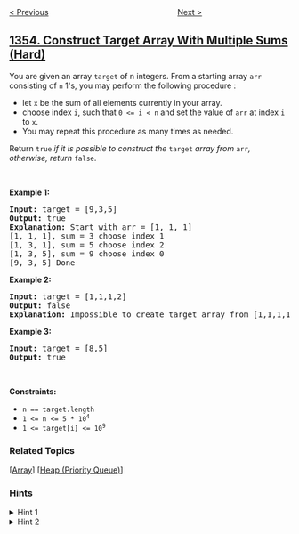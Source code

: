 <!--|This file generated by command(leetcode description); DO NOT EDIT.    |-->
<!--+----------------------------------------------------------------------+-->
<!--|@author    awesee <openset.wang@gmail.com>                           |-->
<!--|@link      https://github.com/awesee                                 |-->
<!--|@home      https://github.com/awesee/leetcode                        |-->
<!--+----------------------------------------------------------------------+-->

[< Previous](../maximum-number-of-events-that-can-be-attended "Maximum Number of Events That Can Be Attended")
　　　　　　　　　　　　　　　　
[Next >](../activity-participants "Activity Participants")

## [1354. Construct Target Array With Multiple Sums (Hard)](https://leetcode.com/problems/construct-target-array-with-multiple-sums "多次求和构造目标数组")

<p>You are given an array <code>target</code> of n integers. From a starting array <code>arr</code> consisting of <code>n</code> 1&#39;s, you may perform the following procedure :</p>

<ul>
	<li>let <code>x</code> be the sum of all elements currently in your array.</li>
	<li>choose index <code>i</code>, such that <code>0 &lt;= i &lt; n</code> and set the value of <code>arr</code> at index <code>i</code> to <code>x</code>.</li>
	<li>You may repeat this procedure as many times as needed.</li>
</ul>

<p>Return <code>true</code> <em>if it is possible to construct the</em> <code>target</code> <em>array from</em> <code>arr</code><em>, otherwise, return</em> <code>false</code>.</p>

<p>&nbsp;</p>
<p><strong>Example 1:</strong></p>

<pre>
<strong>Input:</strong> target = [9,3,5]
<strong>Output:</strong> true
<strong>Explanation:</strong> Start with arr = [1, 1, 1] 
[1, 1, 1], sum = 3 choose index 1
[1, 3, 1], sum = 5 choose index 2
[1, 3, 5], sum = 9 choose index 0
[9, 3, 5] Done
</pre>

<p><strong>Example 2:</strong></p>

<pre>
<strong>Input:</strong> target = [1,1,1,2]
<strong>Output:</strong> false
<strong>Explanation:</strong> Impossible to create target array from [1,1,1,1].
</pre>

<p><strong>Example 3:</strong></p>

<pre>
<strong>Input:</strong> target = [8,5]
<strong>Output:</strong> true
</pre>

<p>&nbsp;</p>
<p><strong>Constraints:</strong></p>

<ul>
	<li><code>n == target.length</code></li>
	<li><code>1 &lt;= n &lt;= 5 * 10<sup>4</sup></code></li>
	<li><code>1 &lt;= target[i] &lt;= 10<sup>9</sup></code></li>
</ul>

### Related Topics
  [[Array](../../tag/array/README.md)]
  [[Heap (Priority Queue)](../../tag/heap-priority-queue/README.md)]

### Hints
<details>
<summary>Hint 1</summary>
Given that the sum is strictly increasing, the largest element in the target must be formed in the last step by adding the total sum in the previous step. Thus, we can simulate the process in a reversed way.
</details>

<details>
<summary>Hint 2</summary>
Subtract the largest with the rest of the array, and put the new element into the array. Repeat until all elements become one
</details>
